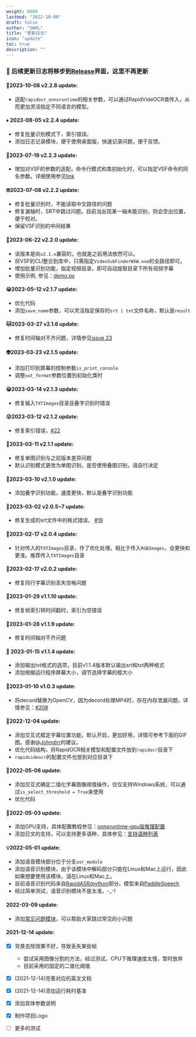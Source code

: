 ```yaml
---
weight: 6000
lastmod: "2022-10-08"
draft: false
author: "SWHL"
title: "更新日志"
icon: "update"
toc: true
description: ""
---
```


### 📣 后续更新日志将移步到[Release](https://github.com/SWHL/RapidVideOCR/releases)界面，这里不再更新

#### 🚩2023-10-08 v2.2.8 update:
- 适配`rapidocr_onnxruntime`的相关参数，可以通过RapidVideOCR类传入，从而更加灵活指定不同语言的模型。
#### ♦ 2023-08-05 v2.2.4 update:
- 修复批量识别模式下，索引错误。
- 添加日志记录模块，便于使用桌面版，快速记录问题，便于反馈。
#### 🛶2023-07-19 v2.2.3 update:
- 增加对VSF的参数的适配，命令行模式和类初始化时，可以指定VSF命令的同名参数。详细使用参见[link](https://github.com/SWHL/RapidVideOCR/wiki/RapidVideOCR%E9%AB%98%E7%BA%A7%E6%95%99%E7%A8%8B%EF%BC%88%E6%9C%89python%E5%9F%BA%E7%A1%80%E7%9A%84%E5%B0%8F%E4%BC%99%E4%BC%B4%EF%BC%89)
#### 🤓2023-07-08 v2.2.2 update:
- 修复批量识别时，不能读取中文路径的问题
- 修复漏轴时，SRT中跳过问题。目前当出现某一轴未能识别，则会空出位置，便于校对。
- 保留VSF识别的中间结果
#### 🐲2023-06-22 v2.2.0 update:
- 该版本是向`v2.1.x`兼容的，也就是之前用法依然可以。
- 将VSF的CLI整合到库中，只需指定`VideoSubFinderWXW.exe`的全路径即可。
- 增加批量识别功能，指定视频目录，即可自动提取目录下所有视频字幕
- 使用示例, 参见：[demo.py](https://github.com/SWHL/RapidVideOCR/blob/main/demo.py)
#### 😀2023-05-12 v2.1.7 update:
- 优化代码
- 添加`save_name`参数，可以灵活指定保存的`srt | txt`文件名称，默认是`result`
#### 🐱2023-03-27 v2.1.6 update:
- 修复时间轴对不齐问题，详情参见[issue 23](https://github.com/SWHL/RapidVideOCR/issues/23)
#### 👽2023-03-23 v2.1.5 update:
- 添加打印到屏幕的控制参数`is_print_console`
- 调整`out_format`参数位置到初始化类时
#### 😀2023-03-14 v2.1.3 update:
- 修复输入`TXTImages`目录且叠字识别时错误
#### 😜2023-03-12 v2.1.2 update:
- 修复索引错误，[#22](https://github.com/SWHL/RapidVideOCR/issues/22)
#### 🎢2023-03-11 v2.1.1 update:
- 修复单图识别与之前版本差异问题
- 默认识别模式更改为单图识别，是否使用叠图识别，请自行决定
#### 🥇2023-03-10 v2.1.0 update:
- 添加叠字识别功能，速度更快，默认是叠字识别功能
#### 🎈2023-03-02 v2.0.5~7 update:
- 修复生成的srt文件中的格式错误， [#19](https://github.com/SWHL/RapidVideOCR/issues/19)
#### 🎫2023-02-17 v2.0.4 update:
- 针对传入的`TXTImages`目录，作了优化处理。相比于传入`RGBImages`，会更快和更准。推荐传入`TXTImages`目录
#### 💎2023-02-17 v2.0.2 update:
- 修复同行字幕识别丢失空格问题
#### 🎈2023-01-29 v1.1.10 update:
- 修复帧索引转时间戳时，索引为空错误
#### 🧨2023-01-28 v1.1.9 update:
- 修复时间轴对不齐问题
#### 👊 2023-01-15 v1.1.4 update:
- 添加输出txt格式的选项，目前v1.1.4版本默认输出srt和txt两种格式
- 添加根据运行程序屏幕大小，调节选择字幕的框大小
#### 🌈2023-01-10 v1.0.3 update:
- 将decord替换为OpenCV，因为decord处理MP4时，存在内存泄漏问题。详情参见：[#208](https://github.com/dmlc/decord/issues/208)
#### 🎄2022-12-04 update:
- 添加交互式框定字幕位置功能，默认开启，更加好用，详情可参考下面的GIF图。感谢@[Johndirr](https://github.com/Johndirr)的建议。
- 优化代码结构，将RapidOCR相关模型和配置文件放到`rapidocr`目录下
- `rapidvideocr`的配置文件也放到对应目录下
#### 🌼2022-05-08 update:
- 添加交互式确定二值化字幕图像阈值操作，仅仅支持Windows系统，可以通过`is_select_threshold = True`来使用
- 优化代码
#### 🎉2022-05-03 update:
- 添加GPU支持，具体配置教程参见：[onnxruntime-gpu版推理配置](https://github.com/RapidAI/RapidOCR/blob/main/python/onnxruntime_infer/README.md#onnxruntime-gpu%E7%89%88%E6%8E%A8%E7%90%86%E9%85%8D%E7%BD%AE)
- 添加日文的支持，可以支持更多语种，具体参见：[支持语种列表](https://github.com/PaddlePaddle/PaddleOCR/blob/release/2.1/doc/doc_ch/multi_languages.md#%E8%AF%AD%E7%A7%8D%E7%BC%A9%E5%86%99)
#### 💡2022-05-01 update:
- 添加语音模块部分位于分支`asr_module`
- 添加语音识别模块，由于该模块中解码部分只能在Linux和Mac上运行，因此如果想要使用该模块，请在Linux和Mac上。
- 目前语音识别代码来自[RapidASR/python](https://github.com/RapidAI/RapidASR/tree/main/python/base_paddlespeech)部分。模型来自[PaddleSpeech](https://github.com/PaddlePaddle/PaddleSpeech/tree/develop/examples/aishell/asr0)
- 经过简单测试，语音识别模块不是太准。-_-!
#### 2022-03-09 update:
- 添加[常见问题模块](./FAQ.md)，可以帮助大家跳过常见的小问题
#### 2021-12-14 update:
- [x] 背景去除效果不好，导致丢失某些帧
  - 尝试采用图像分割的方法，经过测试，CPU下推理速度太慢，暂时放弃
  - 目前采用的固定的二值化阈值
- [x] (2021-12-14)完善对应的英文文档
- [x] (2021-12-14)添加运行耗时基准
- [x] 添加具体参数说明
- [x] 制作项目Logo
- [ ] 更多的测试


<script src="https://giscus.app/client.js"
        data-repo="SWHL/RapidVideOCR"
        data-repo-id="MDEwOlJlcG9zaXRvcnk0MDU1ODkwMjk="
        data-category="Q&A"
        data-category-id="DIC_kwDOGCzMJc4CUluM"
        data-mapping="title"
        data-strict="0"
        data-reactions-enabled="1"
        data-emit-metadata="0"
        data-input-position="top"
        data-theme="preferred_color_scheme"
        data-lang="zh-CN"
        data-loading="lazy"
        crossorigin="anonymous"
        async>
</script>
